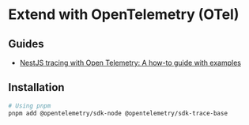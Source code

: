 # Extend with OpenTelemetry (OTel)

## Guides

- [NestJS tracing with Open Telemetry: A how-to guide with examples](https://tomray.dev/nestjs-open-telemetry)

<!--
https://signoz.io/blog/opentelemetry-nestjs/
https://darraghoriordan.com/2022/08/07/open-telemetry-nest-js/
-->

## Installation

```sh
# Using pnpm
pnpm add @opentelemetry/sdk-node @opentelemetry/sdk-trace-base
```
